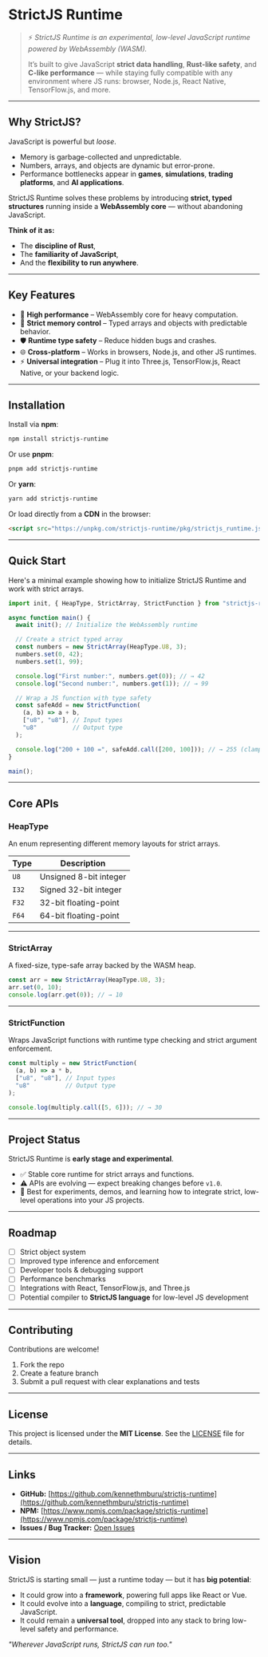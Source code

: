 
# **StrictJS Runtime**

> ⚡ *StrictJS Runtime is an experimental, low-level JavaScript runtime powered by WebAssembly (WASM).*
>
> It’s built to give JavaScript **strict data handling**, **Rust-like safety**, and **C-like performance** — while staying fully compatible with any environment where JS runs: browser, Node.js, React Native, TensorFlow.js, and more.

---

## **Why StrictJS?**

JavaScript is powerful but *loose*.
- Memory is garbage-collected and unpredictable.
- Numbers, arrays, and objects are dynamic but error-prone.
- Performance bottlenecks appear in **games**, **simulations**, **trading platforms**, and **AI applications**.

StrictJS Runtime solves these problems by introducing **strict, typed structures** running inside a **WebAssembly core** — without abandoning JavaScript.

**Think of it as:**
- The **discipline of Rust**,
- The **familiarity of JavaScript**,
- And the **flexibility to run anywhere**.

---

## **Key Features**

- 🚀 **High performance** – WebAssembly core for heavy computation.
- 🧩 **Strict memory control** – Typed arrays and objects with predictable behavior.
- 🛡 **Runtime type safety** – Reduce hidden bugs and crashes.
- 🌐 **Cross-platform** – Works in browsers, Node.js, and other JS runtimes.
- ⚡ **Universal integration** – Plug it into Three.js, TensorFlow.js, React Native, or your backend logic.

---

## **Installation**

Install via **npm**:

```bash
npm install strictjs-runtime
```

Or use **pnpm**:

```bash
pnpm add strictjs-runtime
```

Or **yarn**:

```bash
yarn add strictjs-runtime
```

Or load directly from a **CDN** in the browser:

```html
<script src="https://unpkg.com/strictjs-runtime/pkg/strictjs_runtime.js"></script>
```

---

## **Quick Start**

Here's a minimal example showing how to initialize StrictJS Runtime and work with strict arrays.

```js
import init, { HeapType, StrictArray, StrictFunction } from "strictjs-runtime/pkg/strictjs_runtime.js";

async function main() {
  await init(); // Initialize the WebAssembly runtime

  // Create a strict typed array
  const numbers = new StrictArray(HeapType.U8, 3);
  numbers.set(0, 42);
  numbers.set(1, 99);

  console.log("First number:", numbers.get(0)); // → 42
  console.log("Second number:", numbers.get(1)); // → 99

  // Wrap a JS function with type safety
  const safeAdd = new StrictFunction(
    (a, b) => a + b,
    ["u8", "u8"], // Input types
    "u8"          // Output type
  );

  console.log("200 + 100 =", safeAdd.call([200, 100])); // → 255 (clamped)
}

main();
```

---

## **Core APIs**

### **HeapType**
An enum representing different memory layouts for strict arrays.

| Type    | Description              |
|---------|--------------------------|
| `U8`    | Unsigned 8-bit integer  |
| `I32`   | Signed 32-bit integer   |
| `F32`   | 32-bit floating-point   |
| `F64`   | 64-bit floating-point   |

---

### **StrictArray**
A fixed-size, type-safe array backed by the WASM heap.

```js
const arr = new StrictArray(HeapType.U8, 3);
arr.set(0, 10);
console.log(arr.get(0)); // → 10
```

---

### **StrictFunction**
Wraps JavaScript functions with runtime type checking and strict argument enforcement.

```js
const multiply = new StrictFunction(
  (a, b) => a * b,
  ["u8", "u8"], // Input types
  "u8"          // Output type
);

console.log(multiply.call([5, 6])); // → 30
```

---

## **Project Status**

StrictJS Runtime is **early stage and experimental**.
- ✅ Stable core runtime for strict arrays and functions.
- ⚠️ APIs are evolving — expect breaking changes before `v1.0`.
- 🧪 Best for experiments, demos, and learning how to integrate strict, low-level operations into your JS projects.

---

## **Roadmap**

- [ ] Strict object system
- [ ] Improved type inference and enforcement
- [ ] Developer tools & debugging support
- [ ] Performance benchmarks
- [ ] Integrations with React, TensorFlow.js, and Three.js
- [ ] Potential compiler to **StrictJS language** for low-level JS development

---

## **Contributing**

Contributions are welcome!

1. Fork the repo  
2. Create a feature branch  
3. Submit a pull request with clear explanations and tests  

---

## **License**

This project is licensed under the **MIT License**.
See the [LICENSE](LICENSE) file for details.

---

## **Links**

- **GitHub:** [https://github.com/kennethmburu/strictjs-runtime](https://github.com/kennethmburu/strictjs-runtime)  
- **NPM:** [https://www.npmjs.com/package/strictjs-runtime](https://www.npmjs.com/package/strictjs-runtime)  
- **Issues / Bug Tracker:** [Open Issues](https://github.com/kennethmburu/strictjs-runtime/issues)

---

## **Vision**

StrictJS is starting small — just a runtime today — but it has **big potential**:
- It could grow into a **framework**, powering full apps like React or Vue.
- It could evolve into a **language**, compiling to strict, predictable JavaScript.
- It could remain a **universal tool**, dropped into any stack to bring low-level safety and performance.

*"Wherever JavaScript runs, StrictJS can run too."*
